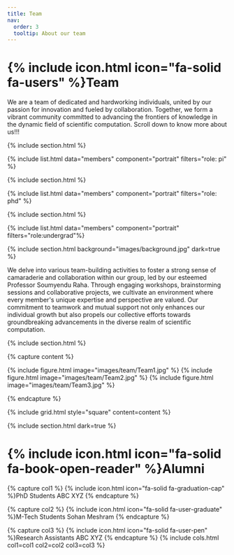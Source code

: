 ```yaml
---
title: Team
nav:
  order: 3
  tooltip: About our team
---
```


# {% include icon.html icon="fa-solid fa-users" %}Team

We are a team of dedicated and hardworking individuals, united by our passion for innovation and fueled by collaboration. Together, we form a vibrant community committed to advancing the frontiers of knowledge in the dynamic field of scientific computation. Scroll down to know more about us!!!

{% include section.html %}

{% include list.html data="members" component="portrait" filters="role: pi" %}


{% include section.html %}

{% include list.html data="members" component="portrait" filters="role: phd" %}

{% include section.html %}

{% include list.html data="members" component="portrait" filters="role:undergrad"%}

{% include section.html background="images/background.jpg" dark=true %}

We delve into various team-building activities to foster a strong sense of camaraderie and collaboration within our group, led by our esteemed Professor Soumyendu Raha. Through engaging workshops, brainstorming sessions and collaborative projects, we cultivate an environment where every member's unique expertise and perspective are valued. Our commitment to teamwork and mutual support not only enhances our individual growth but also propels our collective efforts towards groundbreaking advancements in the diverse realm of scientific computation.

{% include section.html %}

{% capture content %}

{% include figure.html image="images/team/Team1.jpg" %}
{% include figure.html image="images/team/Team2.jpg" %}
{% include figure.html image="images/team/Team3.jpg" %}

{% endcapture %}

{% include grid.html style="square" content=content %}

{% include section.html dark=true %}
# {% include icon.html icon="fa-solid fa-book-open-reader" %}Alumni

{% capture col1 %}
{% include icon.html icon="fa-solid fa-graduation-cap" %}PhD Students
ABC
XYZ
{% endcapture %}

{% capture col2 %}
{% include icon.html icon="fa-solid fa-user-graduate" %}M-Tech Students
Sohan Meshram
{% endcapture %}

{% capture col3 %}
{% include icon.html icon="fa-solid fa-user-pen" %}Research Assistants
ABC
XYZ
{% endcapture %}
{% include cols.html col1=col1 col2=col2 col3=col3 %}
